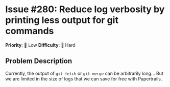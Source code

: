 # Issue #280: Reduce log verbosity by printing less output for git commands

**Priority**: 🚀 Low
**Difficulty**: 🔴 Hard

## Problem Description

Currently, the output of `git fetch` or `git merge` can be arbitrarily long...  But we are limited in the size of logs that we can save for free with Papertrails.
